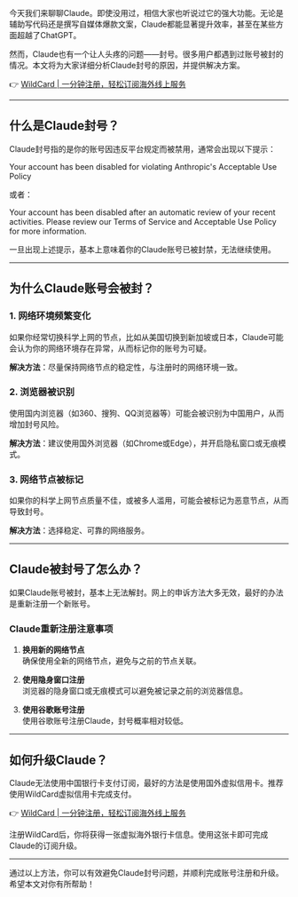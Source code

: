 今天我们来聊聊Claude。即使没用过，相信大家也听说过它的强大功能。无论是辅助写代码还是撰写自媒体爆款文案，Claude都能显著提升效率，甚至在某些方面超越了ChatGPT。

然而，Claude也有一个让人头疼的问题——封号。很多用户都遇到过账号被封的情况。本文将为大家详细分析Claude封号的原因，并提供解决方案。

👉 [WildCard | 一分钟注册，轻松订阅海外线上服务](https://bit.ly/bewildcard)

---

## 什么是Claude封号？

Claude封号指的是你的账号因违反平台规定而被禁用，通常会出现以下提示：


Your account has been disabled for violating Anthropic's Acceptable Use Policy


或者：


Your account has been disabled after an automatic review of your recent activities. Please review our Terms of Service and Acceptable Use Policy for more information.


一旦出现上述提示，基本上意味着你的Claude账号已被封禁，无法继续使用。

---

## 为什么Claude账号会被封？

### 1. 网络环境频繁变化
如果你经常切换科学上网的节点，比如从美国切换到新加坡或日本，Claude可能会认为你的网络环境存在异常，从而标记你的账号为可疑。

**解决方法**：尽量保持网络节点的稳定性，与注册时的网络环境一致。

### 2. 浏览器被识别
使用国内浏览器（如360、搜狗、QQ浏览器等）可能会被识别为中国用户，从而增加封号风险。

**解决方法**：建议使用国外浏览器（如Chrome或Edge），并开启隐私窗口或无痕模式。

### 3. 网络节点被标记
如果你的科学上网节点质量不佳，或被多人滥用，可能会被标记为恶意节点，从而导致封号。

**解决方法**：选择稳定、可靠的网络服务。

---

## Claude被封号了怎么办？

如果Claude账号被封，基本上无法解封。网上的申诉方法大多无效，最好的办法是重新注册一个新账号。

### Claude重新注册注意事项

1. **换用新的网络节点**  
   确保使用全新的网络节点，避免与之前的节点关联。

2. **使用隐身窗口注册**  
   浏览器的隐身窗口或无痕模式可以避免被记录之前的浏览器信息。

3. **使用谷歌账号注册**  
   使用谷歌账号注册Claude，封号概率相对较低。

---

## 如何升级Claude？

Claude无法使用中国银行卡支付订阅，最好的方法是使用国外虚拟信用卡。推荐使用WildCard虚拟信用卡完成支付。

👉 [WildCard | 一分钟注册，轻松订阅海外线上服务](https://bit.ly/bewildcard)

注册WildCard后，你将获得一张虚拟海外银行卡信息。使用这张卡即可完成Claude的订阅升级。

---

通过以上方法，你可以有效避免Claude封号问题，并顺利完成账号注册和升级。希望本文对你有所帮助！
